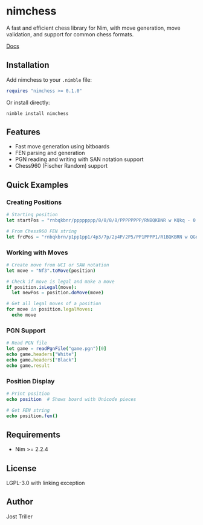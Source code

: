 # nimchess

A fast and efficient chess library for Nim, with move generation, move validation, and support for common chess formats.

[Docs](https://tsoj.github.io/nimchess/)

## Installation

Add nimchess to your `.nimble` file:

```nim
requires "nimchess >= 0.1.0"
```

Or install directly:

```
nimble install nimchess
```

## Features

- Fast move generation using bitboards
- FEN parsing and generation
- PGN reading and writing with SAN notation support
- Chess960 (Fischer Random) support

## Quick Examples

### Creating Positions

```nim
# Starting position
let startPos = "rnbqkbnr/pppppppp/8/8/8/8/PPPPPPPP/RNBQKBNR w KQkq - 0 1".toPosition

# From Chess960 FEN string
let frcPos = "rnbqkbrn/p1pp1pp1/4p3/7p/2p4P/2P5/PP1PPPP1/R1BQKBRN w QGqg - 0 9".toPosition
```

### Working with Moves

```nim
# Create move from UCI or SAN notation
let move = "Nf3".toMove(position)

# Check if move is legal and make a move
if position.isLegal(move):
  let newPos = position.doMove(move)

# Get all legal moves of a position
for move in position.legalMoves:
  echo move
```

### PGN Support

```nim
# Read PGN file
let game = readPgnFile("game.pgn")[0]
echo game.headers["White"]
echo game.headers["Black"]
echo game.result
```

### Position Display

```nim
# Print position
echo position  # Shows board with Unicode pieces

# Get FEN string
echo position.fen()
```

## Requirements

- Nim >= 2.2.4

## License

LGPL-3.0 with linking exception

## Author

Jost Triller
